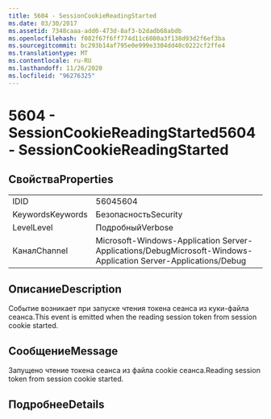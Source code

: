 ```yaml
---
title: 5604 - SessionCookieReadingStarted
ms.date: 03/30/2017
ms.assetid: 7348caaa-add0-473d-8af3-b2dadb68abdb
ms.openlocfilehash: f082f67f6ff774d11c6080a3f138d93d2f6ef3ba
ms.sourcegitcommit: bc293b14af795e0e999e3304dd40c0222cf2ffe4
ms.translationtype: MT
ms.contentlocale: ru-RU
ms.lasthandoff: 11/26/2020
ms.locfileid: "96276325"
---
```

# <a name="5604---sessioncookiereadingstarted"></a><span data-ttu-id="4ae79-102">5604 - SessionCookieReadingStarted</span><span class="sxs-lookup"><span data-stu-id="4ae79-102">5604 - SessionCookieReadingStarted</span></span>

## <a name="properties"></a><span data-ttu-id="4ae79-103">Свойства</span><span class="sxs-lookup"><span data-stu-id="4ae79-103">Properties</span></span>  
  
|||  
|-|-|  
|<span data-ttu-id="4ae79-104">ID</span><span class="sxs-lookup"><span data-stu-id="4ae79-104">ID</span></span>|<span data-ttu-id="4ae79-105">5604</span><span class="sxs-lookup"><span data-stu-id="4ae79-105">5604</span></span>|  
|<span data-ttu-id="4ae79-106">Keywords</span><span class="sxs-lookup"><span data-stu-id="4ae79-106">Keywords</span></span>|<span data-ttu-id="4ae79-107">Безопасность</span><span class="sxs-lookup"><span data-stu-id="4ae79-107">Security</span></span>|  
|<span data-ttu-id="4ae79-108">Level</span><span class="sxs-lookup"><span data-stu-id="4ae79-108">Level</span></span>|<span data-ttu-id="4ae79-109">Подробный</span><span class="sxs-lookup"><span data-stu-id="4ae79-109">Verbose</span></span>|  
|<span data-ttu-id="4ae79-110">Канал</span><span class="sxs-lookup"><span data-stu-id="4ae79-110">Channel</span></span>|<span data-ttu-id="4ae79-111">Microsoft-Windows-Application Server-Applications/Debug</span><span class="sxs-lookup"><span data-stu-id="4ae79-111">Microsoft-Windows-Application Server-Applications/Debug</span></span>|  
  
## <a name="description"></a><span data-ttu-id="4ae79-112">Описание</span><span class="sxs-lookup"><span data-stu-id="4ae79-112">Description</span></span>  

 <span data-ttu-id="4ae79-113">Событие возникает при запуске чтения токена сеанса из куки-файла сеанса.</span><span class="sxs-lookup"><span data-stu-id="4ae79-113">This event is emitted when the reading session token from session cookie started.</span></span>  
  
## <a name="message"></a><span data-ttu-id="4ae79-114">Сообщение</span><span class="sxs-lookup"><span data-stu-id="4ae79-114">Message</span></span>  

 <span data-ttu-id="4ae79-115">Запущено чтение токена сеанса из файла cookie сеанса.</span><span class="sxs-lookup"><span data-stu-id="4ae79-115">Reading session token from session cookie started.</span></span>  
  
## <a name="details"></a><span data-ttu-id="4ae79-116">Подробнее</span><span class="sxs-lookup"><span data-stu-id="4ae79-116">Details</span></span>
